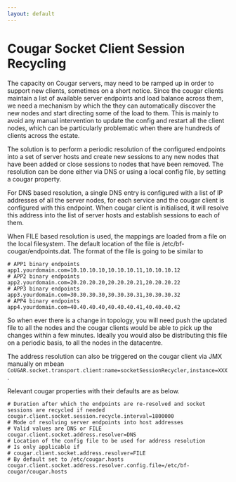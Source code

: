 ```yaml
---
layout: default
---
```

# Cougar Socket Client Session Recycling

The capacity on Cougar servers, may need to be ramped up in order to support new clients, sometimes on a short notice.
Since the cougar clients maintain a list of available server endpoints and load balance across them, we need a mechanism
by which the they can automatically discover the new nodes and start directing some of the load to them. This is mainly
to avoid any manual intervention to update the config and restart all the client nodes, which can be particularly
problematic when there are hundreds of clients across the estate.

The solution is to perform a periodic resolution of the configured endpoints into a set of server hosts and create new
sessions to any new nodes that have been added or close sessions to nodes that have been removed. The resolution can be
done either via DNS or using a local config file, by setting a cougar property.

For DNS based resolution, a single DNS entry is configured with a list of IP addresses of all the server nodes, for each
service and the cougar client is configured with this endpoint. When cougar client is initialised, it will resolve this
address into the list of server hosts and establish sessions to each of them.

When FILE based resolution is used, the mappings are loaded from a file on the local filesystem. The default location of
the file is /etc/bf-cougar/endpoints.dat. The format of the file is going to be similar to


    # APP1 binary endpoints
    app1.yourdomain.com=10.10.10.10,10.10.10.11,10.10.10.12
    # APP2 binary endpoints
    app2.yourdomain.com=20.20.20.20,20.20.20.21,20.20.20.22
    # APP3 binary endpoints
    app3.yourdomain.com=30.30.30.30,30.30.30.31,30.30.30.32
    # APP4 binary endpoints
    app4.yourdomain.com=40.40.40.40,40.40.40.41,40.40.40.42


So when ever there is a change in topology, you will need push the updated file to all the nodes and the cougar clients
would be able to pick up the changes within a few minutes. Ideally you would also be distributing this file on a periodic
basis, to all the nodes in the datacentre.

The address resolution can also be triggered on the cougar client via JMX manually on mbean
`CoUGAR.socket.transport.client:name=socketSessionRecycler,instance=XXX`.

Relevant cougar properties with their defaults are as below.

    # Duration after which the endpoints are re-resolved and socket sessions are recycled if needed
    cougar.client.socket.session.recycle.interval=1800000
    # Mode of resolving server endpoints into host addresses
    # Valid values are DNS or FILE
    cougar.client.socket.address.resolver=DNS
    # Location of the config file to be used for address resolution
    # Is only applicable if
    # cougar.client.socket.address.resolver=FILE
    # By default set to /etc/cougar.hosts
    cougar.client.socket.address.resolver.config.file=/etc/bf-cougar/cougar.hosts
